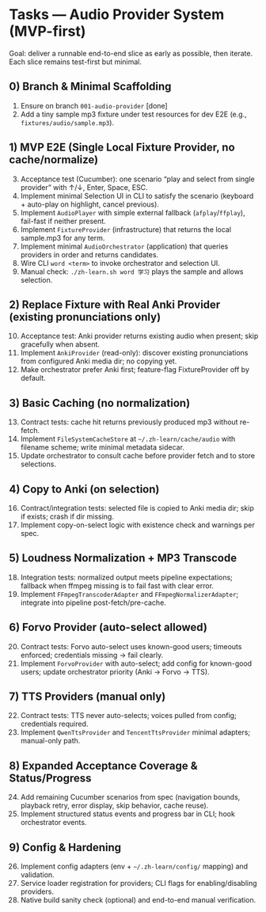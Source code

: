 # Tasks — Audio Provider System (MVP-first)

Goal: deliver a runnable end-to-end slice as early as possible, then iterate. Each slice remains test-first but minimal.

## 0) Branch & Minimal Scaffolding
1. Ensure on branch `001-audio-provider` [done]
2. Add a tiny sample mp3 fixture under test resources for dev E2E (e.g., `fixtures/audio/sample.mp3`).

## 1) MVP E2E (Single Local Fixture Provider, no cache/normalize)
3. Acceptance test (Cucumber): one scenario “play and select from single provider” with ↑/↓, Enter, Space, ESC.
4. Implement minimal Selection UI in CLI to satisfy the scenario (keyboard + auto-play on highlight, cancel previous).
5. Implement `AudioPlayer` with simple external fallback (`afplay`/`ffplay`), fail-fast if neither present.
6. Implement `FixtureProvider` (infrastructure) that returns the local sample.mp3 for any term.
7. Implement minimal `AudioOrchestrator` (application) that queries providers in order and returns candidates.
8. Wire CLI `word <term>` to invoke orchestrator and selection UI.
9. Manual check: `./zh-learn.sh word 学习` plays the sample and allows selection.

## 2) Replace Fixture with Real Anki Provider (existing pronunciations only)
10. Acceptance test: Anki provider returns existing audio when present; skip gracefully when absent.
11. Implement `AnkiProvider` (read-only): discover existing pronunciations from configured Anki media dir; no copying yet.
12. Make orchestrator prefer Anki first; feature-flag FixtureProvider off by default.

## 3) Basic Caching (no normalization)
13. Contract tests: cache hit returns previously produced mp3 without re-fetch.
14. Implement `FileSystemCacheStore` at `~/.zh-learn/cache/audio` with filename scheme; write minimal metadata sidecar.
15. Update orchestrator to consult cache before provider fetch and to store selections.

## 4) Copy to Anki (on selection)
16. Contract/integration tests: selected file is copied to Anki media dir; skip if exists; crash if dir missing.
17. Implement copy-on-select logic with existence check and warnings per spec.

## 5) Loudness Normalization + MP3 Transcode
18. Integration tests: normalized output meets pipeline expectations; fallback when ffmpeg missing is to fail fast with clear error.
19. Implement `FFmpegTranscoderAdapter` and `FFmpegNormalizerAdapter`; integrate into pipeline post-fetch/pre-cache.

## 6) Forvo Provider (auto-select allowed)
20. Contract tests: Forvo auto-select uses known-good users; timeouts enforced; credentials missing → fail clearly.
21. Implement `ForvoProvider` with auto-select; add config for known-good users; update orchestrator priority (Anki → Forvo → TTS).

## 7) TTS Providers (manual only)
22. Contract tests: TTS never auto-selects; voices pulled from config; credentials required.
23. Implement `QwenTtsProvider` and `TencentTtsProvider` minimal adapters; manual-only path.

## 8) Expanded Acceptance Coverage & Status/Progress
24. Add remaining Cucumber scenarios from spec (navigation bounds, playback retry, error display, skip behavior, cache reuse).
25. Implement structured status events and progress bar in CLI; hook orchestrator events.

## 9) Config & Hardening
26. Implement config adapters (env + `~/.zh-learn/config/` mapping) and validation.
27. Service loader registration for providers; CLI flags for enabling/disabling providers.
28. Native build sanity check (optional) and end-to-end manual verification.
